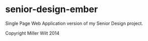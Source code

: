 senior-design-ember
===================

Single Page Web Application version of my Senior Design project.

Copyright Miller Wilt 2014